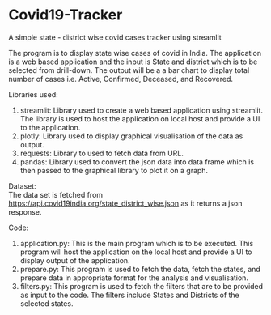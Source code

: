 # Covid19-Tracker
A simple state - district wise covid cases tracker using streamlit

The program is to display state wise cases of covid in India. The application is a web based application and the input is State and district which is to be selected from drill-down. The output will be a a bar chart to display total number of cases i.e. Active, Confirmed, Deceased, and Recovered. 

Libraries used:<br/>
1. streamlit: Library used to create a web based application using streamlit. The library is used to host the application on local host and provide a UI to the application.<br/>
2. plotly: Library used to display graphical visualisation of the data as output.<br/>
3. requests: Library to used to fetch data from URL.<br/>
4. pandas: Library used to convert the json data into data frame which is then passed to the graphical library to plot it on a graph.<br/>

Dataset:<br/>
The data set is fetched from https://api.covid19india.org/state_district_wise.json as it returns a json response.

Code:<br/>
1. application.py: This is the main program which is to be executed. This program will host the application on the local host and provide a UI to display output of the application.<br/>
2. prepare.py: This program is used to fetch the data, fetch the states, and prepare data in appropriate format for the analysis and visualisation.<br/>
3. filters.py: This program is used to fetch the filters that are to be provided as input to the code. The filters include States and Districts of the selected states.<br/>